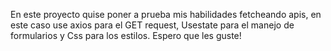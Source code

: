 En este proyecto quise poner a prueba mis habilidades fetcheando apis, en este caso use axios para el GET request, Usestate para el manejo de formularios y Css para los estilos. Espero que les guste!
